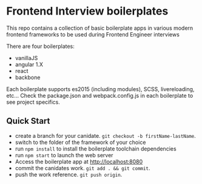 # Frontend Interview boilerplates

This repo contains a collection of basic boilerplate apps in various modern frontend frameworks to be used during Frontend Engineer interviews

There are four boilerplates:
* vanillaJS
* angular 1.X
* react
* backbone

Each boilerplate supports es2015 (including modules), SCSS, livereloading, etc... Check the package.json and webpack.config.js in each boilerplate to see project specifics.

## Quick Start
* create a branch for your canidate. `git checkout -b firstName-lastName`.
* switch to the folder of the framework of your choice
* run `npm install` to install the boilerplate toolchain dependencies
* run `npm start` to launch the web server
* Access the boilerplate app at [http://localhost:8080](http://localhost:8080)
* commit the canidates work. `git add . && git commit`.
* push the work reference. `git push origin`.
